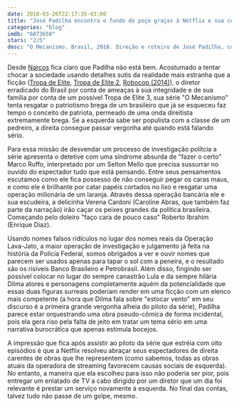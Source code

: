 ```yaml
---
date: 2018-03-26T22:17:35-03:00
title: "José Padilha encontra o fundo do poço graças à Netflix e sua cegueira ideológica"
categories: "blog"
imdb: "6873658"
stars: "2/5"
desc: "O Mecanismo. Brasil, 2018. Direção e roteiro de José Padilha, com Selton Mello, Caroline Abras, Enrique Diaz."
---
```

Desde [Narcos](/narcos) fica claro que Padilha não está bem. Acostumado a tentar chocar a sociedade usando detalhes sutis da realidade mais estranha que a ficção ([Tropa de Elite](/tropa-de-elite), [Tropa de Elite 2](/tropa-de-elite-2), [Robocop (2014)](/robocop-2014)), o diretor erradicado do Brasil por conta de ameaças à sua integridade e de sua família por conta de um possível Tropa de Elite 3, sua série "O Mecanismo" tenta resgatar o patriotismo brega de um brasileiro que já se esqueceu faz tempo o conceito de patriota, permeado de uma onda direitista extremamente brega. Se a esquerda sabe ser populista com a classe de um pedreiro, a direita consegue passar vergonha até quando está falando sério.

Para essa missão de desvendar um processo de investigação polítcia a série apresenta o detetive com uma síndrome absurda de "fazer o certo" Marco Ruffo, interpretado por um Selton Mello que precisa sussurrar no ouvido do espectador tudo que está pensando. Entre seus pensamentos escutamos como ele fica possesso de não conseguir pegar os caras maus, e como ele é brilhante por catar papéis cortados no lixo e resgatar uma operação milionária de um laranja. Através dessa operação bancária ele e sua escudeira, a delicinha Verena Cardoni (Caroline Abras, que também faz parte da narração) irão caçar os peixes grandes da política brasileira. Começando pelo doleiro "faço cara de pouco caso" Roberto Ibrahim (Enrique Diaz).

Usando nomes falsos ridículos no lugar dos nomes reais da Operação Lava-Jato, a maior operação de investigação e julgamento já feita na história da Polícia Federal, somos obrigados a ver e ouvir nomes que parecem ser usados apenas para tapar o sol com a peneira, e o resultado são os risíveis Banco Brasileiro e Petrobrasil. Além disso, fingindo ser possível colocar no lugar do sempre canastrão Lula e da sempre hilária Dilma atores e personagens completamente aquém da potencialidade que essas duas figuras surreais poderiam render em uma ficção com um elenco mais competente (a hora que Dilma fala sobre "estocar vento" em seu discurso é a primeira grande vergonha alheia do piloto da série), Padilha parece estar orquestrando uma obra pseudo-cômica de forma incidental, pois ela gera riso pela falta de jeito em tratar um tema sério em uma narrativa burocrática que apenas estimula bocejos.

A impressão que fica após assistir ao piloto da série que estréia com oito episódios é que a Netflix resolveu abraçar seus espectadores de direita carentes de obras que lhe representem (como sabemos, todas as obras atuais da operadora de streaming favorecem causas sociais de esquerda). No entanto, a maneira que ela escolheu para isso não poderia ser pior, pois entregar um enlatado de TV a cabo dirigido por um diretor que um dia foi relevante é prestar um serviço novamente à esquerda. No final das contas, talvez tudo não passe de um golpe, mesmo.
